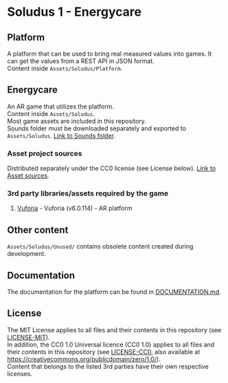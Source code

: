 # Soludus 1 - Energycare

## Platform

A platform that can be used to bring real measured values into games. It can get the values from a REST API in JSON format.  
Content inside `Assets/Soludus/Platform`.

## Energycare

An AR game that utilizes the platform.  
Content inside `Assets/Soludus`.  
Most game assets are included in this repository.  
Sounds folder must be downloaded separately and exported to `Assets/Soludus`. [Link to Sounds folder].

### Asset project sources

Distributed separately under the CC0 license (see License below). [Link to Asset sources].

### 3rd party libraries/assets required by the game

1. [Vuforia] - Vuforia (v6.0.114) - AR platform

## Other content

`Assets/Soludus/Unused/` contains obsolete content created during development.

## Documentation

The documentation for the platform can be found in [DOCUMENTATION.md].

License
-------

The MIT License applies to all files and their contents in this repository (see [LICENSE-MIT]).  
In addition, the CC0 1.0 Universal licence (CC0 1.0) applies to all files and their contents in this repository (see [LICENSE-CC0], also available at https://creativecommons.org/publicdomain/zero/1.0/).  
Content that belongs to the listed 3rd parties have their own respective licenses.


[Vuforia]: https://www.vuforia.com/
[Link to Asset sources]: https://drive.google.com/drive/folders/1Mn4Yg8GO7pCzJ-uNoShmGoWPDCrQdpdU?usp=sharing
[Link to Sounds folder]: https://drive.google.com/file/d/1dTnXyuYfuOwefyulRr2qxVnlYVO0qsoN/view?usp=sharing
[DOCUMENTATION.md]: DOCUMENTATION.md
[LICENSE-MIT]: LICENSE-MIT.txt
[LICENSE-CC0]: LICENSE-CC0.txt
